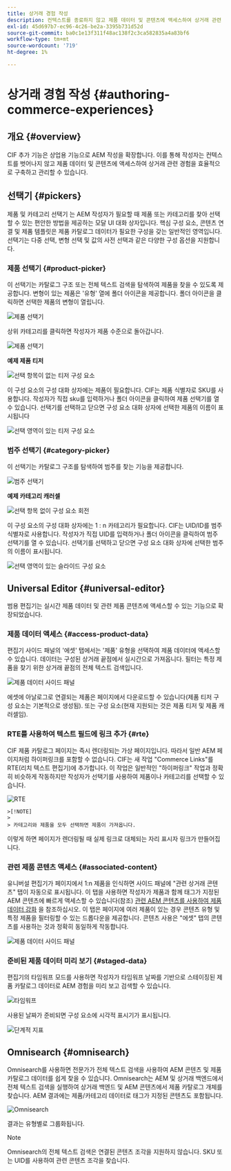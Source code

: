 ```yaml
---
title: 상거래 경험 작성
description: 컨텍스트를 종료하지 않고 제품 데이터 및 콘텐츠에 액세스하여 상거래 관련 경험을 효율적으로 작성하고 구축하는 방법을 알아봅니다.
exl-id: 45d697b7-ec96-4c26-be2a-3395b731d52d
source-git-commit: ba0c1e13f311f48ac138f2c3ca582835a4a83bf6
workflow-type: tm+mt
source-wordcount: '719'
ht-degree: 1%

---
```


# 상거래 경험 작성 {#authoring-commerce-experiences}

## 개요 {#overview}

CIF 추가 기능은 상업용 기능으로 AEM 작성을 확장합니다. 이를 통해 작성자는 컨텍스트를 벗어나지 않고 제품 데이터 및 콘텐츠에 액세스하여 상거래 관련 경험을 효율적으로 구축하고 관리할 수 있습니다.

## 선택기 {#pickers}

제품 및 카테고리 선택기 는 AEM 작성자가 필요할 때 제품 또는 카테고리를 찾아 선택할 수 있는 편안한 방법을 제공하는 모달 UI 대화 상자입니다. 핵심 구성 요소, 콘텐츠 연결 및 제품 템플릿은 제품 카탈로그 데이터가 필요한 구성을 갖는 일반적인 영역입니다. 선택기는 다중 선택, 변형 선택 및 값의 사전 선택과 같은 다양한 구성 옵션을 지원합니다.

### 제품 선택기 {#product-picker}

이 선택기는 카탈로그 구조 또는 전체 텍스트 검색을 탐색하여 제품을 찾을 수 있도록 제공합니다. 변형이 있는 제품은 &#39;유형&#39; 열에 폴더 아이콘을 제공합니다. 폴더 아이콘을 클릭하면 선택한 제품의 변형이 열립니다.

![제품 선택기](../assets/authoring/product-picker.png)

상위 카테고리를 클릭하면 작성자가 제품 수준으로 돌아갑니다.

![제품 선택기](../assets/authoring/product-picker-variation.png)

**예제 제품 티저**

![선택 항목이 없는 티저 구성 요소](../assets/authoring/teaser_component_without_selection.png)

이 구성 요소의 구성 대화 상자에는 제품이 필요합니다. CIF는 제품 식별자로 SKU를 사용합니다. 작성자가 직접 sku를 입력하거나 폴더 아이콘을 클릭하여 제품 선택기를 열 수 있습니다. 선택기를 선택하고 닫으면 구성 요소 대화 상자에 선택한 제품의 이름이 표시됩니다

![선택 영역이 있는 티저 구성 요소](../assets/authoring/teaser_component_with_selection.png)

### 범주 선택기 {#category-picker}

이 선택기는 카탈로그 구조를 탐색하여 범주를 찾는 기능을 제공합니다.

![범주 선택기](../assets/authoring/category-picker.png)

**예제 카테고리 캐러셀**

![선택 항목 없이 구성 요소 회전](../assets/authoring/carousel_component_without_selection.png)

이 구성 요소의 구성 대화 상자에는 1 : n 카테고리가 필요합니다. CIF는 UID/ID를 범주 식별자로 사용합니다. 작성자가 직접 UID를 입력하거나 폴더 아이콘을 클릭하여 범주 선택기를 열 수 있습니다. 선택기를 선택하고 닫으면 구성 요소 대화 상자에 선택한 범주의 이름이 표시됩니다.

![선택 영역이 있는 슬라이드 구성 요소](../assets/authoring/carousel_component_with_selection.png)

## Universal Editor {#universal-editor}

범용 편집기는 실시간 제품 데이터 및 관련 제품 콘텐츠에 액세스할 수 있는 기능으로 확장되었습니다.

### 제품 데이터 액세스 {#access-product-data}

편집기 사이드 패널의 &#39;에셋&#39; 탭에서는 &#39;제품&#39; 유형을 선택하여 제품 데이터에 액세스할 수 있습니다. 데이터는 구성된 상거래 끝점에서 실시간으로 가져옵니다. 필터는 특정 제품을 찾기 위한 상거래 끝점의 전체 텍스트 검색입니다.

![제품 데이터 사이드 패널](../assets/authoring/products-side-panel.png)

에셋에 아날로그로 연결되는 제품은 페이지에서 다운로드할 수 있습니다(제품 티저 구성 요소는 기본적으로 생성됨). 또는 구성 요소(현재 지원되는 것은 제품 티저 및 제품 캐러셀임).

### RTE를 사용하여 텍스트 필드에 링크 추가 {#rte}

CIF 제품 카탈로그 페이지는 즉시 렌더링되는 가상 페이지입니다. 따라서 일반 AEM 페이지처럼 하이퍼링크를 포함할 수 없습니다. CIF는 새 작업 &quot;Commerce Links&quot;를 RTE(리치 텍스트 편집기)에 추가합니다. 이 작업은 일반적인 &quot;하이퍼링크&quot; 작업과 정확히 비슷하게 작동하지만 작성자가 선택기를 사용하여 제품이나 카테고리를 선택할 수 있습니다.

![RTE](../assets/authoring/RTE.png)

    >[!NOTE]
    >
    > 카테고리와 제품을 모두 선택하면 제품이 가져옵니다.

이렇게 하면 페이지가 렌더링될 때 실제 링크로 대체되는 자리 표시자 링크가 만들어집니다.

### 관련 제품 콘텐츠 액세스 {#associated-content}

유니버설 편집기가 페이지에서 1:n 제품을 인식하면 사이드 패널에 &quot;관련 상거래 콘텐츠&quot; 탭이 자동으로 표시됩니다. 이 탭을 사용하면 작성자가 제품과 함께 태그가 지정된 AEM 콘텐츠에 빠르게 액세스할 수 있습니다(참조) [관련 AEM 콘텐츠를 사용하여 제품 데이터 강화](./enrich-product-associated-content.md) 을 참조하십시오. 이 탭은 페이지에 여러 제품이 있는 경우 콘텐츠 유형 및 특정 제품을 필터링할 수 있는 드롭다운을 제공합니다. 콘텐츠 사용은 &quot;에셋&quot; 탭의 콘텐츠를 사용하는 것과 정확히 동일하게 작동합니다.

![제품 데이터 사이드 패널](../assets/authoring/associated-commerce-content-tab.png)

### 준비된 제품 데이터 미리 보기 {#staged-data}

편집기의 타임워프 모드를 사용하면 작성자가 타임워프 날짜를 기반으로 스테이징된 제품 카탈로그 데이터로 AEM 경험을 미리 보고 검색할 수 있습니다.

![타임워프](../assets/authoring/timewarp.png)

사용된 날짜가 준비되면 구성 요소에 시각적 표시기가 표시됩니다.

![단계적 지표](../assets/authoring/staged-indicator.png)

## Omnisearch {#omnisearch}

Omnisearch를 사용하면 전문가가 전체 텍스트 검색을 사용하여 AEM 콘텐츠 및 제품 카탈로그 데이터를 쉽게 찾을 수 있습니다. Omnisearch는 AEM 및 상거래 백엔드에서 전체 텍스트 검색을 실행하여 상거래 백엔드 및 AEM 콘텐츠에서 제품 카탈로그 개체를 찾습니다. AEM 결과에는 제품/카테고리 데이터로 태그가 지정된 콘텐츠도 포함됩니다.

![Omnisearch](../assets/authoring/omnisearch.png)

결과는 유형별로 그룹화됩니다.

>[!NOTE]
>
> Omnisearch의 전체 텍스트 검색은 연결된 콘텐츠 조각을 지원하지 않습니다. SKU 또는 UID를 사용하여 관련 콘텐츠 조각을 찾습니다.
